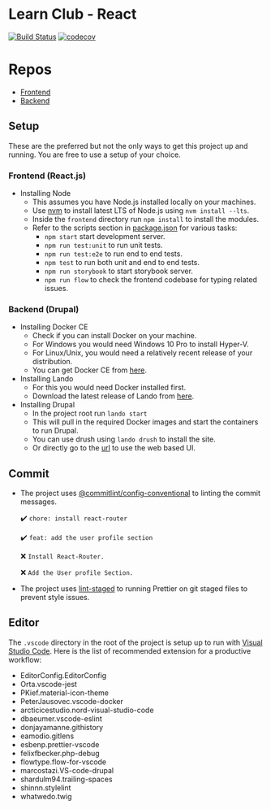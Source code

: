 # Learn Club - React

[![Build Status](https://travis-ci.com/skippednote/learn-club-react.svg?branch=master)](https://travis-ci.com/skippednote/learn-club-react)
[![codecov](https://codecov.io/gh/skippednote/learn-club-react/branch/master/graph/badge.svg)](https://codecov.io/gh/skippednote/learn-club-react)

# Repos

* [Frontend](https://github.com/skippednote/learn-club-react-frontend)
* [Backend](https://github.com/skippednote/learn-club-react-backend)

## Setup

These are the preferred but not the only ways to get this project up and running.
You are free to use a setup of your choice.

### Frontend (React.js)

* Installing Node
  * This assumes you have Node.js installed locally on your machines.
  * Use [nvm](https://github.com/creationix/nvm) to install latest LTS of Node.js using `nvm install --lts`.
  * Inside the `frontend` directory run `npm install` to install the modules.
  * Refer to the scripts section in [package.json](frontend/package.json) for various tasks:
    * `npm start` start development server.
    * `npm run test:unit` to run unit tests.
    * `npm run test:e2e` to run end to end tests.
    * `npm test` to run both unit and end to end tests.
    * `npm run storybook` to start storybook server.
    * `npm run flow` to check the frontend codebase for typing related issues.

### Backend (Drupal)

* Installing Docker CE
  * Check if you can install Docker on your machine.
  * For Windows you would need Windows 10 Pro to install Hyper-V.
  * For Linux/Unix, you would need a relatively recent release of your distribution.
  * You can get Docker CE from [here](https://www.docker.com/community-edition).
* Installing Lando
  * For this you would need Docker installed first.
  * Download the latest release of Lando from [here](https://github.com/lando/lando/releases).
* Installing Drupal
  * In the project root run `lando start`
  * This will pull in the required Docker images and start the containers to run Drupal.
  * You can use drush using `lando drush` to install the site.
  * Or directly go to the [url](lcr.lndo.site/) to use the web based UI.

## Commit

* The project uses [@commitlint/config-conventional](https://github.com/marionebl/commitlint/tree/master/%40commitlint/config-conventional) to linting the commit messages.

  ✔️ `chore: install react-router`

  ✔️ `feat: add the user profile section`

  ❌ `Install React-Router.`

  ❌ `Add the User profile Section.`

* The project uses [lint-staged](https://github.com/okonet/lint-staged) to running Prettier on git staged files to prevent style issues.

## Editor

The `.vscode` directory in the root of the project is setup up to run with [Visual Studio Code](https://code.visualstudio.com/).
Here is the list of recommended extension for a productive workflow:

* EditorConfig.EditorConfig
* Orta.vscode-jest
* PKief.material-icon-theme
* PeterJausovec.vscode-docker
* arcticicestudio.nord-visual-studio-code
* dbaeumer.vscode-eslint
* donjayamanne.githistory
* eamodio.gitlens
* esbenp.prettier-vscode
* felixfbecker.php-debug
* flowtype.flow-for-vscode
* marcostazi.VS-code-drupal
* shardulm94.trailing-spaces
* shinnn.stylelint
* whatwedo.twig
